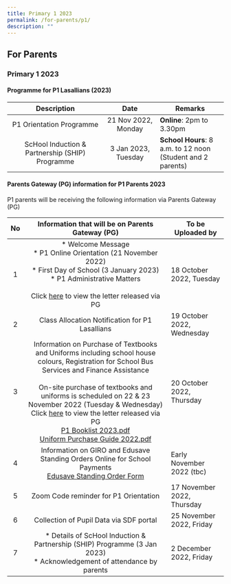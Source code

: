 ```yaml
---
title: Primary 1 2023
permalink: /for-parents/p1/
description: ""
---
```

## For Parents

### Primary 1 2023

#### Programme for P1 Lasallians (2023)

| **Description** | **Date** | **Remarks** |
|:---:|:---:|---|
| P1 Orientation Programme | 21 Nov 2022, Monday | **Online**: 2pm to 3.30pm |
| ScHool Induction & Partnership (SHIP) Programme | 3 Jan 2023, Tuesday | **School Hours**: 8 a.m. to 12 noon<br>(Student and 2 parents) |

#### Parents Gateway (PG) information for P1 Parents 2023

P1 parents will be receiving the following information via Parents Gateway (PG)

| **No** | **Information that will be on Parents Gateway (PG)** | **To be Uploaded by** |
|:---:|:---:|---|
| 1 | *   Welcome Message<br>* P1 Online Orientation (21 November 2022)<br>* First Day of School (3 January 2023)<br>* P1 Administrative Matters<br><br> Click [here](/files/2023%20P1%20Parents%20.pdf) to view the letter released via PG| 18 October 2022, Tuesday |
| 2 | Class Allocation Notification for P1 Lasallians | 19 October 2022, Wednesday |
| 3 | Information on Purchase of Textbooks and Uniforms including school house colours, Registration for School Bus Services and Finance Assistance<br><br>On-site purchase of textbooks and uniforms is scheduled on 22 & 23 November 2022 (Tuesday & Wednesday)<br>Click [here](/files/Announcement%203%20-%20Administrative%20Matters%20-%20Oct%2022%20Website.pdf) to view the letter released via PG<br>[P1 Booklist 2023.pdf](/files/P1%20Booklist%202023.pdf)<br>[Uniform Purchase Guide 2022.pdf](/files/Uniform%20Purchase%20Guide%202022.pdf)| 20 October 2022, Thursday |
| 4 | Information on GIRO and Edusave Standing Orders Online for School Payments<br>[Edusave Standing Order Form](https://form.gov.sg/5be24a1bb3f842000fdc4e59) | Early November 2022 (tbc) |
| 5 | Zoom Code reminder for P1 Orientation | 17 November 2022, Thursday |
| 6 | Collection of Pupil Data via SDF portal | 25 November 2022, Friday |
| 7 | * Details of ScHool Induction & Partnership (SHIP) Programme (3 Jan 2023)<br>* Acknowledgement of attendance by parents | 2 December 2022, Friday |